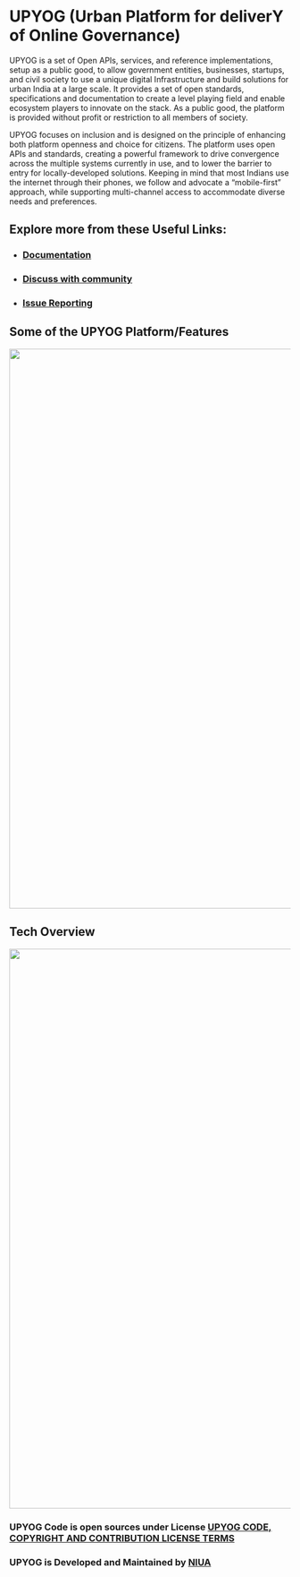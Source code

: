 # UPYOG (Urban Platform for deliverY of Online Governance)

UPYOG is a set of Open APIs, services, and reference implementations, setup as a public good, to allow government entities, businesses, startups, and civil society to use a unique digital Infrastructure and build solutions for urban India at a large scale. It provides a set of open standards, specifications and documentation to create a level playing field and enable ecosystem players to innovate on the stack. As a public good, the platform is provided without profit or restriction to all members of society.

UPYOG focuses on inclusion and is designed on the principle of enhancing both platform openness and choice for citizens. The platform uses open APIs and standards, creating a powerful framework to drive convergence across the multiple systems currently in use, and to lower the barrier to entry for locally-developed solutions. Keeping in mind that most Indians use the internet through their phones, we follow and advocate a “mobile-first” approach, while supporting multi-channel access to accommodate diverse needs and preferences.

## Explore more from these Useful Links:

* ### [Documentation](https://upyog-docs.gitbook.io/upyog-v-1.0)

* ### [Discuss with community](https://github.com/orgs/upyog/discussions)

* ### [Issue Reporting](https://github.com/upyog/UPYOG/issues)


## Some of the UPYOG Platform/Features
<img src="https://egov-images.s3.ap-south-1.amazonaws.com/DIGIT+-+Features.png" width="1000">

## Tech Overview
<img src="https://egov-images.s3.ap-south-1.amazonaws.com/DIGIT+-+TechStack.png" width="1000">


### UPYOG Code is open sources under License [UPYOG CODE, COPYRIGHT AND CONTRIBUTION LICENSE TERMS](https://upyog.niua.org/employee/Upyog%20Code%20and%20Copyright%20License_v1.pdf)

### UPYOG is Developed and Maintained by [NIUA](https://niua.in/)
